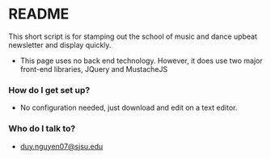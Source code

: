 # README #

This short script is for stamping out the school of music and dance upbeat newsletter and display quickly. 

* This page uses no back end technology. However, it does use two major front-end libraries, JQuery and MustacheJS

### How do I get set up? ###

* No configuration needed, just download and edit on a text editor.

### Who do I talk to? ###

* duy.nguyen07@sjsu.edu